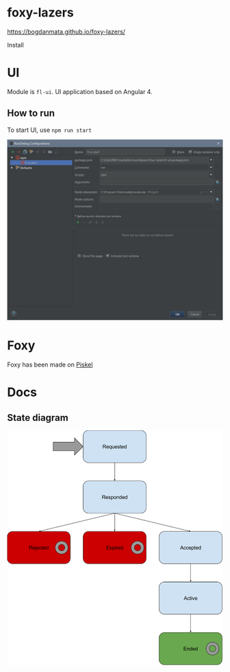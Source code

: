 # foxy-lazers

https://bogdanmata.github.io/foxy-lazers/

Install

# UI

Module is `fl-ui`. UI application based on Angular 4.

## How to run

To start UI, use `npm run start`

![](img/ui-config.jpg)

# Foxy

Foxy has been made on [Piskel](https://www.piskelapp.com/)

# Docs

## State diagram
![](img/Foxy%20Lazers%20-%20State%20diagram.svg)